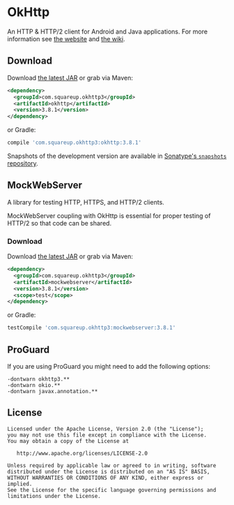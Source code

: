 OkHttp
======

An HTTP & HTTP/2 client for Android and Java applications. For more information see [the website][1] and [the wiki][2].

Download
--------

Download [the latest JAR][3] or grab via Maven:
```xml
<dependency>
  <groupId>com.squareup.okhttp3</groupId>
  <artifactId>okhttp</artifactId>
  <version>3.8.1</version>
</dependency>
```
or Gradle:
```groovy
compile 'com.squareup.okhttp3:okhttp:3.8.1'
```

Snapshots of the development version are available in [Sonatype's `snapshots` repository][snap].


MockWebServer
-------------

A library for testing HTTP, HTTPS, and HTTP/2 clients.

MockWebServer coupling with OkHttp is essential for proper testing of HTTP/2 so that code can be shared.

### Download

Download [the latest JAR][4] or grab via Maven:
```xml
<dependency>
  <groupId>com.squareup.okhttp3</groupId>
  <artifactId>mockwebserver</artifactId>
  <version>3.8.1</version>
  <scope>test</scope>
</dependency>
```
or Gradle:
```groovy
testCompile 'com.squareup.okhttp3:mockwebserver:3.8.1'
```

ProGuard
--------

If you are using ProGuard you might need to add the following options:

```
-dontwarn okhttp3.**
-dontwarn okio.**
-dontwarn javax.annotation.**
```

License
-------

    Licensed under the Apache License, Version 2.0 (the "License");
    you may not use this file except in compliance with the License.
    You may obtain a copy of the License at

       http://www.apache.org/licenses/LICENSE-2.0

    Unless required by applicable law or agreed to in writing, software
    distributed under the License is distributed on an "AS IS" BASIS,
    WITHOUT WARRANTIES OR CONDITIONS OF ANY KIND, either express or implied.
    See the License for the specific language governing permissions and
    limitations under the License.
 

 [1]: http://square.github.io/okhttp
 [2]: https://github.com/square/okhttp/wiki
 [3]: https://search.maven.org/remote_content?g=com.squareup.okhttp3&a=okhttp&v=LATEST
 [4]: https://search.maven.org/remote_content?g=com.squareup.okhttp3&a=mockwebserver&v=LATEST
 [snap]: https://oss.sonatype.org/content/repositories/snapshots/
